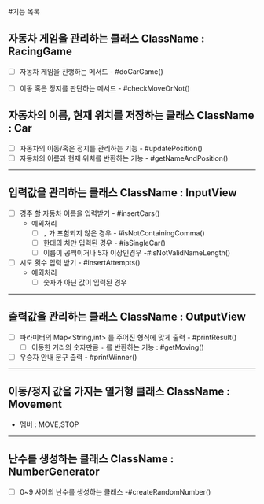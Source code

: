 #기능 목록

## 자동차 게임을 관리하는 클래스 ClassName : RacingGame
- [ ] 자동차 게임을 진행하는 메서드 - #doCarGame()
- [ ] 이동 혹은 정지를 판단하는 메서드 - #checkMoveOrNot()


## 자동차의 이름, 현재 위치를 저장하는 클래스 ClassName : Car
- [ ] 자동차의 이동/혹은 정지를 관리하는 기능 - #updatePosition()
- [ ] 자동차의 이름과 현재 위치를 반환하는 기능 - #getNameAndPosition()
---
## 입력값을 관리하는 클래스 ClassName : InputView
- [ ] 경주 할 자동차 이름을 입력받기 - #insertCars()
  - 예외처리
    - [ ] `,` 가 포함되지 않은 경우 - #isNotContainingComma()
    - [ ] 한대의 차만 입력된 경우 - #isSingleCar()
    - [ ] 이름이 공백이거나 5자 이상인경우 -#isNotValidNameLength()
- [ ] 시도 횟수 입력 받기 - #insertAttempts()
  - 예외처리
    - [ ] 숫자가 아닌 값이 입력된 경우
---
## 출력값을 관리하는 클래스 ClassName : OutputView
- [ ] 파라미터의 Map<String,int> 를 주어진 형식에 맞게 출력 - #printResult()
  - [ ] 이동한 거리의 숫자만큼 `-` 를 반환하는 기능 : #getMoving()
- [ ] 우승자 안내 문구 출력 - #printWinner()
---
## 이동/정지 값을 가지는 열거형 클래스 ClassName : Movement
- 멤버 : MOVE,STOP
---
## 난수를 생성하는 클래스 ClassName : NumberGenerator
- [ ] 0~9 사이의 난수를 생성하는 클래스 -#createRandomNumber()
